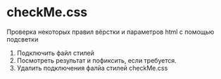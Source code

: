 # checkMe.css
Проверка некоторых правил вёрстки и параметров html с помощью подсветки

1. Подключить файл стилей <link href="checkMe.css" rel="stylesheet" media="all"/>
2. Посмотреть результат и пофиксить, если требуется.
3. Удалить подключения фалйа стилей checkMe.css

